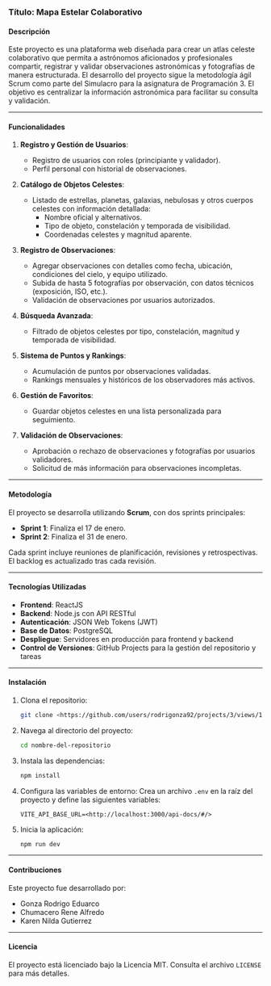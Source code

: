 ### **Título: Mapa Estelar Colaborativo**

#### **Descripción**
Este proyecto es una plataforma web diseñada para crear un atlas celeste colaborativo que permita a astrónomos aficionados y profesionales compartir, registrar y validar observaciones astronómicas y fotografías de manera estructurada. El desarrollo del proyecto sigue la metodología ágil Scrum como parte del Simulacro para la asignatura de Programación 3. El objetivo es centralizar la información astronómica para facilitar su consulta y validación.

---

#### **Funcionalidades**
1. **Registro y Gestión de Usuarios**:
   - Registro de usuarios con roles (principiante y validador).
   - Perfil personal con historial de observaciones.

2. **Catálogo de Objetos Celestes**:
   - Listado de estrellas, planetas, galaxias, nebulosas y otros cuerpos celestes con información detallada:
     - Nombre oficial y alternativos.
     - Tipo de objeto, constelación y temporada de visibilidad.
     - Coordenadas celestes y magnitud aparente.

3. **Registro de Observaciones**:
   - Agregar observaciones con detalles como fecha, ubicación, condiciones del cielo, y equipo utilizado.
   - Subida de hasta 5 fotografías por observación, con datos técnicos (exposición, ISO, etc.).
   - Validación de observaciones por usuarios autorizados.

4. **Búsqueda Avanzada**:
   - Filtrado de objetos celestes por tipo, constelación, magnitud y temporada de visibilidad.

5. **Sistema de Puntos y Rankings**:
   - Acumulación de puntos por observaciones validadas.
   - Rankings mensuales y históricos de los observadores más activos.

6. **Gestión de Favoritos**:
   - Guardar objetos celestes en una lista personalizada para seguimiento.

7. **Validación de Observaciones**:
   - Aprobación o rechazo de observaciones y fotografías por usuarios validadores.
   - Solicitud de más información para observaciones incompletas.

---

#### **Metodología**
El proyecto se desarrolla utilizando **Scrum**, con dos sprints principales:
- **Sprint 1**: Finaliza el 17 de enero.
- **Sprint 2**: Finaliza el 31 de enero.

Cada sprint incluye reuniones de planificación, revisiones y retrospectivas. El backlog es actualizado tras cada revisión.

---

#### **Tecnologías Utilizadas**
- **Frontend**: ReactJS
- **Backend**: Node.js con API RESTful
- **Autenticación**: JSON Web Tokens (JWT)
- **Base de Datos**: PostgreSQL
- **Despliegue**: Servidores en producción para frontend y backend
- **Control de Versiones**: GitHub Projects para la gestión del repositorio y tareas

---

#### **Instalación**
1. Clona el repositorio:
   ```bash
   git clone <https://github.com/users/rodrigonza92/projects/3/views/1>
   ```

2. Navega al directorio del proyecto:
   ```bash
   cd nombre-del-repositorio
   ```

3. Instala las dependencias:
   ```bash
   npm install
   ```

4. Configura las variables de entorno:
   Crea un archivo `.env` en la raíz del proyecto y define las siguientes variables:
   ```
   VITE_API_BASE_URL=<http://localhost:3000/api-docs/#/>
   ```

5. Inicia la aplicación:
   ```bash
   npm run dev
   ```

---

#### **Contribuciones**
Este proyecto fue desarrollado por:
- Gonza Rodrigo Eduarco
- Chumacero Rene Alfredo
- Karen Nilda Gutierrez

---

#### **Licencia**
El proyecto está licenciado bajo la Licencia MIT. Consulta el archivo `LICENSE` para más detalles.
